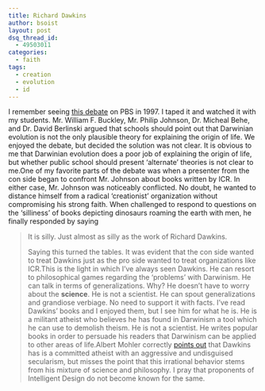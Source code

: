 ```yaml
---
title: Richard Dawkins
author: bsoist
layout: post
dsq_thread_id:
  - 49503011
categories:
  - faith
tags:
  - creation
  - evolution
  - id
---
```

I remember seeing [this debate][1] on PBS in 1997. I taped it and watched it with my students. Mr. William F. Buckley, Mr. Philip Johnson, Dr. Micheal Behe, and Dr. David Berlinski argued that schools should point out that Darwinian evolution is not the only plausible theory for explaining the origin of life. We enjoyed the debate, but decided the solution was not clear. It is obvious to me that Darwinian evolution does a poor job of explaining the origin of life, but whether public school should present &#8216;alternate&#8217; theories is not clear to me.One of my favorite parts of the debate was when a presenter from the con side began to confront Mr. Johnson about books written by ICR. In either case, Mr. Johnson was noticeably conflicted. No doubt, he wanted to distance himself from a radical &#8216;creationist&#8217; organization without compromising his strong faith. When challenged to respond to questions on the &#8216;silliness&#8217; of books depicting dinosaurs roaming the earth with men, he finally responded by saying  


> It is silly. Just almost as silly as the work of Richard Dawkins.</p>
Saying this turned the tables. It was evident that the con side wanted to treat Dawkins just as the pro side wanted to treat organizations like ICR.This is the light in which I&#8217;ve always seen Dawkins. He can resort to philosophical games regarding the &#8216;problems&#8217; with Darwinism. He can talk in terms of generalizations. Why? He doesn&#8217;t have to worry about the **science**. He is not a scientist. He can spout generalizations and grandiose verbiage. No need to support it with facts. I&#8217;ve read Dawkins&#8217; books and I enjoyed them, but I see him for what he is. He is a militant atheist who believes he has found in Darwinism a tool which he can use to demolish theism. He is not a scientist. He writes popular books in order to persuade his readers that Darwinism can be applied to other areas of life.Albert Mohler correctly [points out][2] that Dawkins has is a committed atheist with an aggressive and undisguised secularism, but misses the point that this irrational behavior stems from his mixture of science and philosophy. I pray that proponents of Intelligent Design do not become known for the same.

 [1]: http://www.arn.org/fline1297.htm
 [2]: http://www.crosswalk.com/news/weblogs/mohler/?adate=9/9/2005#1350327
